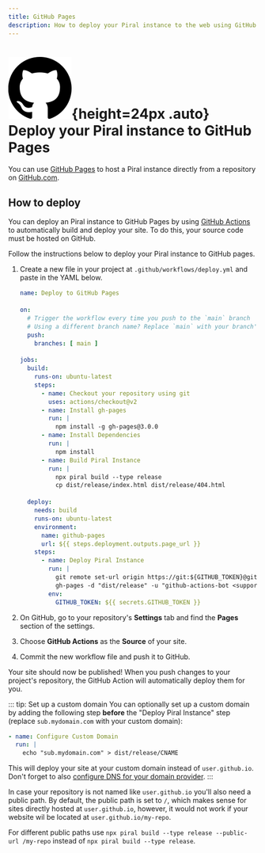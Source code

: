 ```yaml
---
title: GitHub Pages
description: How to deploy your Piral instance to the web using GitHub Pages.
---
```


# ![GitHub Logo](../logos/github.svg){height=24px .auto} Deploy your Piral instance to GitHub Pages

You can use [GitHub Pages](https://pages.github.com/) to host a Piral instance directly from a repository on [GitHub.com](https://github.com/).

## How to deploy

You can deploy an Piral instance to GitHub Pages by using [GitHub Actions](https://github.com/features/actions) to automatically build and deploy your site. To do this, your source code must be hosted on GitHub.

Follow the instructions below to deploy your Piral instance to GitHub pages.

1. Create a new file in your project at `.github/workflows/deploy.yml` and paste in the YAML below.

    ```yaml
    name: Deploy to GitHub Pages

    on:
      # Trigger the workflow every time you push to the `main` branch
      # Using a different branch name? Replace `main` with your branch's name
      push:
        branches: [ main ]

    jobs:
      build:
        runs-on: ubuntu-latest
        steps:
          - name: Checkout your repository using git
            uses: actions/checkout@v2
          - name: Install gh-pages
            run: |
              npm install -g gh-pages@3.0.0
          - name: Install Dependencies
            run: |
              npm install
          - name: Build Piral Instance
            run: |
              npx piral build --type release
              cp dist/release/index.html dist/release/404.html

      deploy:
        needs: build
        runs-on: ubuntu-latest
        environment:
          name: github-pages
          url: ${{ steps.deployment.outputs.page_url }}
        steps:
          - name: Deploy Piral Instance
            run: |
              git remote set-url origin https://git:${GITHUB_TOKEN}@github.com/${GITHUB_REPOSITORY}.git
              gh-pages -d "dist/release" -u "github-actions-bot <support+actions@github.com>"
            env:
              GITHUB_TOKEN: ${{ secrets.GITHUB_TOKEN }}
    ```

2. On GitHub, go to your repository's **Settings** tab and find the **Pages** section of the settings.
3. Choose **GitHub Actions** as the **Source** of your site.
4. Commit the new workflow file and push it to GitHub.

Your site should now be published! When you push changes to your project's repository, the GitHub Action will automatically deploy them for you.

::: tip: Set up a custom domain
You can optionally set up a custom domain by adding the following step **before** the "Deploy Piral Instance" step (replace `sub.mydomain.com` with your custom domain):

```yaml
- name: Configure Custom Domain
  run: |
    echo "sub.mydomain.com" > dist/release/CNAME
```

This will deploy your site at your custom domain instead of `user.github.io`. Don't forget to also [configure DNS for your domain provider](https://docs.github.com/en/pages/configuring-a-custom-domain-for-your-github-pages-site/managing-a-custom-domain-for-your-github-pages-site#configuring-a-subdomain).
:::

In case your repository is not named like `user.github.io` you'll also need a public path. By default, the public path is set to `/`, which makes sense for sites directly hosted at `user.github.io`, however, it would not work if your website wil be located at `user.github.io/my-repo`.

For different public paths use `npx piral build --type release --public-url /my-repo` instead of `npx piral build --type release`.
